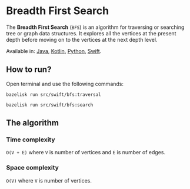 # Breadth First Search

The **Breadth First Search** (`BFS`) is an algorithm for traversing or searching tree or graph data structures. It explores all the vertices at the present depth before moving on to the vertices at the next depth level.

Available in:
[Java](../../../java/graph/bfs),
[Kotlin](../../../kotlin/graph/bfs),
[Python](../../../python/graph/bfs),
[Swift]("../../../swift/graph/bfs").

## How to run?

Open terminal and use the following commands:

```shell
bazelisk run src/swift/bfs:traversal
```

```shell
bazelisk run src/swift/bfs:search
```

## The algorithm

### Time complexity
`O(V + E)` where `V` is number of vertices and `E` is number of edges.

### Space complexity
`O(V)` where `V` is number of vertices.